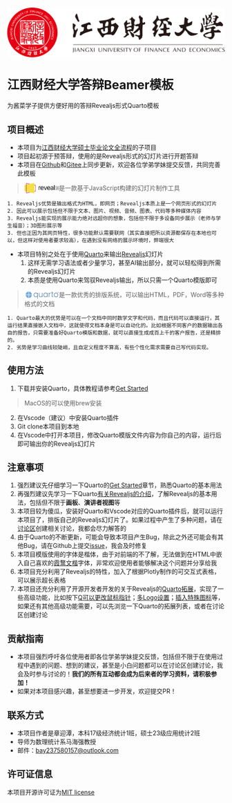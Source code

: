 ![jxufe](imgs/logos/江西财经大学-logo.svg)

# 江西财经大学答辩Beamer模板

为酱菜学子提供方便好用的答辩Revealjs形式Quarto模板

## 项目概述​

- 本项目为[江西财经大学硕士毕业论文全流程](https://github.com/MaxforCherubim/Jxufe-master-thesis-process)的子项目
- 项目起初源于预答辩，使用的是Revealjs形式的幻灯片进行开题答辩
- 本项目在[Github](https://github.com/MaxforCherubim/Jxufe-thesis-defence-Revealjs-template)和[Gitee](https://gitee.com/maxforcherubim/Jxufe-thesis-defence-Revealjs-template)上同步更新，欢迎各位学弟学妹提交反馈，共同完善此模板

> <a href="https://revealjs.com/"><img src="imgs/logos/reveal_logo.svg" style="vertical-align: middle; margin-top: -2px" width="80"></a>是一款基于JavaScript构建的幻灯片制作工具

    1. Revealjs优势是输出格式为HTML，即网页；Revealjs本质上是一个网页形式的幻灯片
    2. 因此可以展示包括但不限于文本、图片、视频、音频、图表、代码等多种媒体内容
    3. Revealjs能实现的展示能力绝对远超你的想象，包括但不限于多设备同步展示（老师与学生福音）；3D图形展示等
    3. 但也正因为其网页特性，很多功能默认需要联网（其实直接把所以资源都保存在本地也可以，但这样对使用者要求较高），在遇到没有网络的展示环境时，弊端很大

- 本项目特别之处在于使用[Quarto](https://quarto.org/)来输出[Revealjs](https://revealjs.com/)幻灯片
    1. 这样无需学习语法或者少量学习，甚至AI输出部分，就可以轻松得到所需的Revealjs幻灯片
    2. 本质是使用Quarto来驾驭Revealjs输出，所以只需一个Quarto模版即可

> <a href="https://quarto.org/"><img src="imgs/logos/quarto.png" style="vertical-align: middle; margin-top: -2px" width="80"></a>是一款优秀的排版系统，可以输出HTML，PDF，Word等多种格式的文档

    1. Quarto最大的优势是可以在一个文档中同时数学文字和代码，而且代码可以直接运行，其运行结果直接嵌入文档中，这就使得文档本身是可以自动化的。比如根据不同客户的数据输出各自的报告，只需要准备好Quarto模版和数据，就可以直接生成成百上千的客户报告，还是精排的。
    2. 劣势是学习曲线较陡峭，且自定义程度不算高，有些个性化需求需要自己写代码实现。

## 使用方法​

1. 下载并安装Quarto，具体教程请参考[Get Started](https://quarto.org/docs/get-started/)

> MacOS的可以使用brew安装

2. 在Vscode（建议）中安装Quarto插件
3. Git clone本项目到本地
4. 在Vscode中打开本项目，修改Quarto模版文件内容为你自己的内容，运行后即可输出你的Revealjs幻灯片

## 注意事项​

1. 强烈建议先仔细学习一下Quarto的[Get Started](https://quarto.org/docs/get-started/)章节，熟悉Quarto的基本用法
2. 再强烈建议先学习一下Quarto[有关Revealjs的介绍](https://quarto.org/docs/presentations/revealjs/presenting.html)，了解Revealjs的基本用法，包括但不限于**画板**、**演讲者视图**等
3. 本项目较为傻瓜，安装好Quarto和Vscode对应的Quarto插件后，就可以运行本项目了，排版自己的Revealjs幻灯片了。如果过程中产生了多种问题，请在[讨论区](https://github.com/MaxforCherubim/Jxufe-thesis-defence-Revealjs-template/discussions)创建相关讨论，我都会尽力解答的
4. 由于Quarto的不断更新，可能会导致本项目产生Bug，除此之外还可能会有其他Bug，请在Github上提交[issue](https://github.com/MaxforCherubim/Jxufe-thesis-defence-Revealjs-template/issues)，我会及时修复
5. 本项目模版使用的字体是楷体，由于对前端的不了解，无法做到在HTML中嵌入自己喜欢的[霞鹜文楷](https://github.com/lxgw/LxgwWenKai)字体，非常欢迎使用者能够解决这个问题并分享给我
6. 本项目充分利用了Revealjs的特性，加入了根据Plotly制作的可交互式表格，可以展示超长表格
7. 本项目还充分利用了开源开发者开发的关于Revealjs的[Quarto拓展](https://quarto.org/docs/extensions/listing-revealjs.html)，实现了一些高级功能，比如按下[Q可以更改鼠标指针](https://github.com/quarto-ext/pointer)；[多Logo设置](https://github.com/shafayetShafee/reveal-header)；[插入特殊图标](https://github.com/quarto-ext/fontawesome)等，如果还有其他高级功能需要，可以先浏览一下Quarto的拓展列表，或者在讨论区创建讨论

## 贡献指南​

- 本项目强烈呼吁各位使用者即各位学弟学妹提交反馈，包括但不限于在使用过程中遇到的问题、想到的建议，甚至是小白问题都可以在讨论区创建讨论，我会及时参与讨论的！**我们的所有互动都会成为后来者的学习资料，请积极参加！**
- 如果对本项目感兴趣，甚至想要进一步开发，欢迎提交PR！

## 联系方式​

- 本项目作者是章迎潭，本科17级经济统计1班，硕士23级应用统计2班
- 导师为数理统计系马海强教授
- 邮件：<EMAIL><bay237580157@outlook.com>

## 许可证信息​

本项目开源许可证为[MIT license](https://opensource.org/license/mit/)
